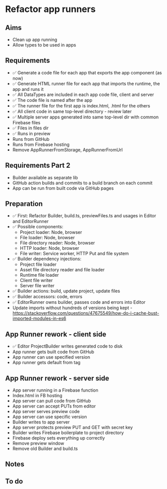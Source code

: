 Refactor app runners
====================

Aims
----

- Clean up app running
- Allow types to be used in apps

Requirements
------------

- ✅ Generate a code file for each app that exports the app component (as now)
- ✅ Generate HTML runner file for each app that imports the runtime, the app and runs it
- ✅ All DataTypes are included in each app code file, client and server
- ✅ The code file is named after the app
- ✅ The runner file for the first app is index.html, <appname>.html for the others
- ✅ All client code in same top-level directory - review later
- ✅ Multiple server apps generated into same top-level dir with common Firebase files
- ✅ Files in files dir
- ✅ Runs in preview
- Runs from GitHub
- Runs from Firebase hosting
- Remove AppRunnerFromStorage, AppRunnerFromUrl

Requirements Part 2
-------------------

- Builder available as separate lib
- GitHub action builds and commits to a build branch on each commit
- App can be run from built code via GitHub pages

Preparation
-----------

- ✅ First: Refactor Builder, build.ts, previewFiles.ts and usages in Editor and EditorRunner
- ✅ Possible components: 
  - Project loader: Node, browser
  - File loader: Node, browser
  - File directory reader: Node, browser
  - HTTP loader: Node, browser
  - File writer: Service worker, HTTP Put and file system
- ✅ Builder dependency injections:
  - Project file loader
  - Asset file directory reader and file loader
  - Runtime file loader
  - Client file writer
  - Server file writer
- ✅ Builder actions: build, update project, update files
- ✅ Builder accessors: code, errors
- ✅ EditorRunner owns builder, passes code and errors into Editor
- Update imports without hundreds of versions being kept - https://stackoverflow.com/questions/47675549/how-do-i-cache-bust-imported-modules-in-es6

App Runner rework - client side
-------------------------------

- ✅ Editor ProjectBuilder writes generated code to disk
- App runner gets built code from GitHub
- App runner can use specified version
- App runner gets default from tag

App Runner rework - server side
-------------------------------

- App server running in a Firebase function
- Index.html in FB hosting
- App server can pull code from GitHub
- App server can accept PUTs from editor
- App server serves preview code
- App server can use specific version
- Builder writes to app server
- App server protects preview PUT and GET with secret key
- Builder writes Firebase boilerplate to project directory
- Firebase deploy sets everything up correctly
- Remove preview window
- Remove old Builder and build.ts

Notes
-----


To do
-----


